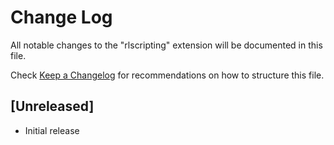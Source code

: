 # Change Log

All notable changes to the "rlscripting" extension will be documented in this file.

Check [Keep a Changelog](http://keepachangelog.com/) for recommendations on how to structure this file.

## [Unreleased]

- Initial release